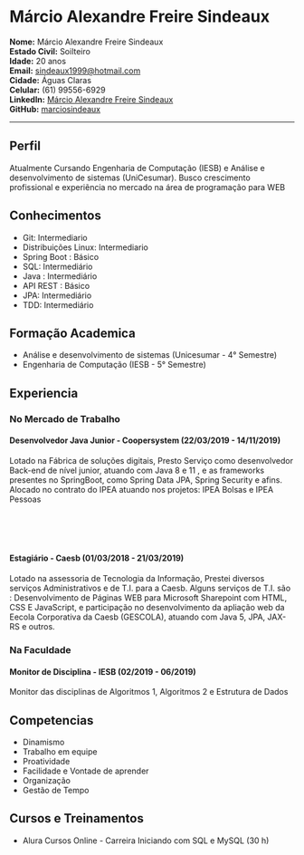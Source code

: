 # Márcio Alexandre Freire Sindeaux
**Nome:** Márcio Alexandre Freire Sindeaux<br>
**Estado Civil:** Soilteiro<br>
**Idade:** 20 anos<br>
**Email:** sindeaux1999@hotmail.com<br>
**Cidade:** Águas Claras<br>
**Celular:** (61) 99556-6929<br>
**LinkedIn:** [Márcio Alexandre Freire Sindeaux](https://www.linkedin.com/in/m%C3%A1rcio-alexandre-freire-sindeaux-799431148)<br>
**GitHub:** [marciosindeaux](https://github.com/marciosindeaux)
___
## Perfil 
Atualmente Cursando Engenharia de Computação (IESB) e Análise e desenvolvimento de sistemas (UniCesumar). Busco crescimento profissional e experiẽncia no mercado na área de programação para WEB

## Conhecimentos 
 * Git: Intermediario
 * Distribuições Linux: Intermediario
 * Spring Boot : Básico
 * SQL: Intermediário
 * Java : Intermediário
 * API REST : Básico
 * JPA: Intermediário
 * TDD: Intermediário

## Formação Academica 
 * Análise e desenvolvimento de sistemas (Unicesumar - 4° Semestre)
 * Engenharia de Computação (IESB - 5° Semestre)

## Experiencia
### No Mercado de Trabalho 
#### Desenvolvedor Java Junior - Coopersystem (22/03/2019 - 14/11/2019)
Lotado na Fábrica de soluções digitais, Presto Serviço como desenvolvedor Back-end de nível junior, atuando com Java 8 e 11 , e as frameworks presentes no SpringBoot, como Spring Data JPA, Spring Security e afins. Alocado no contrato do IPEA atuando nos projetos: IPEA Bolsas e IPEA Pessoas
<br>
<br>
<br>
<br>
<br>

#### Estagiário - Caesb (01/03/2018 - 21/03/2019)
Lotado na assessoria de Tecnologia da Informação, Prestei diversos serviços Administrativos e de T.I. para a Caesb. Alguns serviços de T.I. são : Desenvolvimento de Páginas WEB para Microsoft Sharepoint com HTML, CSS E JavaScript, e participação no desenvolvimento da apliação web da Eecola Corporativa da Caesb (GESCOLA), atuando com Java 5, JPA, JAX-RS e outros.
<br>

### Na Faculdade
#### Monitor de Disciplina - IESB (02/2019 - 06/2019)
Monitor das disciplinas de Algoritmos 1, Algoritmos 2 e Estrutura de Dados 
<br>

## Competencias
 * Dinamismo
 * Trabalho em equipe 
 * Proatividade
 * Facilidade e Vontade de aprender
 * Organização 
 * Gestão de Tempo

## Cursos e Treinamentos
 * Alura Cursos Online - Carreira Iniciando com SQL e MySQL (30 h)
